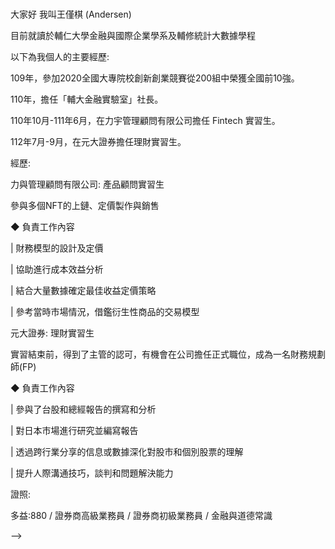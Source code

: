 ### 
大家好 我叫王僅棋 (Andersen)

目前就讀於輔仁大學金融與國際企業學系及輔修統計大數據學程

以下為我個人的主要經歷:

109年，參加2020全國大專院校創新創業競賽從200組中榮獲全國前10強。

110年，擔任「輔大金融實驗室」社長。

110年10月-111年6月，在力宇管理顧問有限公司擔任 Fintech 實習生。

112年7月-9月，在元大證券擔任理財實習生。

經歷: 

力與管理顧問有限公司: 
產品顧問實習生

參與多個NFT的上鏈、定價製作與銷售

◆ 負責工作內容

   | 財務模型的設計及定價

   | 協助進行成本效益分析

   | 結合大量數據確定最佳收益定價策略

   | 參考當時市場情況，借鑑衍生性商品的交易模型

元大證券:
理財實習生

實習結束前，得到了主管的認可，有機會在公司擔任正式職位，成為一名財務規劃師(FP)

◆ 負責工作內容

   |  參與了台股和總經報告的撰寫和分析

   |  對日本市場進行研究並編寫報告

   |  透過跨行業分享的信息或數據深化對股市和個別股票的理解

   |  提升人際溝通技巧，談判和問題解決能力

證照:

多益:880 / 證券商高級業務員 / 證券商初級業務員 / 金融與道德常識


-->
